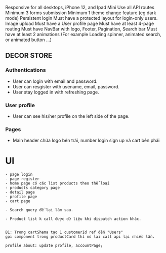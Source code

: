 Responsive for all desktops, iPhone 12, and Ipad Mini
Use all API routes
Minimum 3 forms submission
Minimum 1 theme change feature (eg dark mode)
Persistent login
Must have a protected layout for login-only users.
Image upload
Must have a User profile page
Must have at least 4-page routing
Must have NavBar with logo, Footer, Pagination, Search bar
Must have at least 2 animations (For example Loading spinner, animated search, or animated button ...)

## DECOR STORE

### Authentications

- User can login with email and password.
- User can resgister with usename, email, password.
- User stay logged in with refreshing page.

### User profile

- User can see his/her profile on the left side of the page.


### Pages
- Main header chứa logo bên trái, number login sign up và cart bên phải

# UI
    - page login
    - page register
    - home page có các list products theo thể loại
    - products category page
    - detail page
    - profile page
    - cart page

    - Search query để lại làm sau.

    - Product list k call được dữ liệu khi dispatch action khác.
    

    B1: Trong cartShema tạo 1 customerId ref đến "Users"
    gọi component trong productCard thì nó lại call api lại nhiều lần.

    profile about: update profile, accountPage;
    
